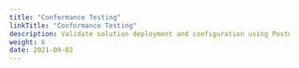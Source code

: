 ```yaml
---
title: "Conformance Testing"
linkTitle: "Conformance Testing"
description: Validate solution deployment and configuration using Postman , and OpenID certification test
weight: 6
date: 2021-09-02
---
```


